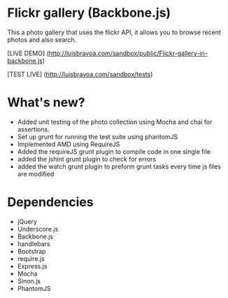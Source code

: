 Flickr gallery (Backbone.js)
============================

This a photo gallery that uses the flickr API, it allows you to browse recent photos and also search.

[LIVE DEMO] (http://luisbravoa.com/sandbox/public/Flickr-gallery-in-backbone.js)

[TEST LIVE] (http://luisbravoa.com/sandbox/tests)

What's new?
===========

- Added unit testing of the photo collection using Mocha and chai for assertions.
- Set up grunt for running the test suite using phantomJS
- Implemented AMD using RequireJS
- Added the requireJS grunt plugin to compile code in one single file
- added the jshint grunt plugin to check for errors
- added the watch grunt plugin to preform grunt tasks every time js files are modified


Dependencies
============

- jQuery
- Underscore.js
- Backbone.js
- handlebars
- Bootstrap
- require.js
- Express.js
- Mocha
- Sinon.js
- PhantomJS